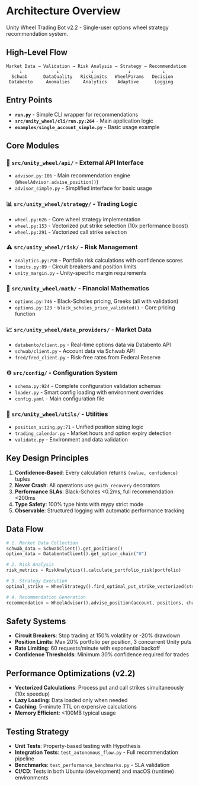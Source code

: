 # Architecture Overview

Unity Wheel Trading Bot v2.2 - Single-user options wheel strategy recommendation system.

## High-Level Flow
```
Market Data → Validation → Risk Analysis → Strategy → Recommendation
     ↓             ↓            ↓             ↓            ↓
  Schwab      DataQuality   RiskLimits   WheelParams   Decision
 Databento     Anomalies     Analytics    Adaptive      Logging
```

## Entry Points
- **`run.py`** - Simple CLI wrapper for recommendations
- **`src/unity_wheel/cli/run.py:264`** - Main application logic
- **`examples/single_account_simple.py`** - Basic usage example

## Core Modules

### 🎯 **`src/unity_wheel/api/`** - External API Interface
- `advisor.py:106` - Main recommendation engine (`WheelAdvisor.advise_position()`)
- `advisor_simple.py` - Simplified interface for basic usage

### 📊 **`src/unity_wheel/strategy/`** - Trading Logic
- `wheel.py:626` - Core wheel strategy implementation
 - `wheel.py:153` - Vectorized put strike selection (10x performance boost)
 - `wheel.py:291` - Vectorized call strike selection

### ⚠️ **`src/unity_wheel/risk/`** - Risk Management
- `analytics.py:798` - Portfolio risk calculations with confidence scores
- `limits.py:89` - Circuit breakers and position limits
- `unity_margin.py` - Unity-specific margin requirements

### 🧮 **`src/unity_wheel/math/`** - Financial Mathematics
- `options.py:746` - Black-Scholes pricing, Greeks (all with validation)
- `options.py:123` - `black_scholes_price_validated()` - Core pricing function

### 📈 **`src/unity_wheel/data_providers/`** - Market Data
- `databento/client.py` - Real-time options data via Databento API
- `schwab/client.py` - Account data via Schwab API
- `fred/fred_client.py` - Risk-free rates from Federal Reserve

### ⚙️ **`src/config/`** - Configuration System
- `schema.py:924` - Complete configuration validation schemas
- `loader.py` - Smart config loading with environment overrides
- `config.yaml` - Main configuration file

### 🔧 **`src/unity_wheel/utils/`** - Utilities
- `position_sizing.py:71` - Unified position sizing logic
- `trading_calendar.py` - Market hours and option expiry detection
- `validate.py` - Environment and data validation

## Key Design Principles

1. **Confidence-Based**: Every calculation returns `(value, confidence)` tuples
2. **Never Crash**: All operations use `@with_recovery` decorators
3. **Performance SLAs**: Black-Scholes <0.2ms, full recommendation <200ms
4. **Type Safety**: 100% type hints with mypy strict mode
5. **Observable**: Structured logging with automatic performance tracking

## Data Flow

```python
# 1. Market Data Collection
schwab_data = SchwabClient().get_positions()
option_data = DatabentoClient().get_option_chain("U")

# 2. Risk Analysis
risk_metrics = RiskAnalytics().calculate_portfolio_risk(portfolio)

# 3. Strategy Execution
optimal_strike = WheelStrategy().find_optimal_put_strike_vectorized(strikes)

# 4. Recommendation Generation
recommendation = WheelAdvisor().advise_position(account, positions, chains)
```

## Safety Systems

- **Circuit Breakers**: Stop trading at 150% volatility or -20% drawdown
- **Position Limits**: Max 20% portfolio per position, 3 concurrent Unity puts
- **Rate Limiting**: 60 requests/minute with exponential backoff
- **Confidence Thresholds**: Minimum 30% confidence required for trades

## Performance Optimizations (v2.2)

 - **Vectorized Calculations**: Process put and call strikes simultaneously (10x speedup)
- **Lazy Loading**: Data loaded only when needed
- **Caching**: 5-minute TTL on expensive calculations
- **Memory Efficient**: <100MB typical usage

## Testing Strategy

- **Unit Tests**: Property-based testing with Hypothesis
- **Integration Tests**: `test_autonomous_flow.py` - Full recommendation pipeline
- **Benchmarks**: `test_performance_benchmarks.py` - SLA validation
- **CI/CD**: Tests in both Ubuntu (development) and macOS (runtime) environments
